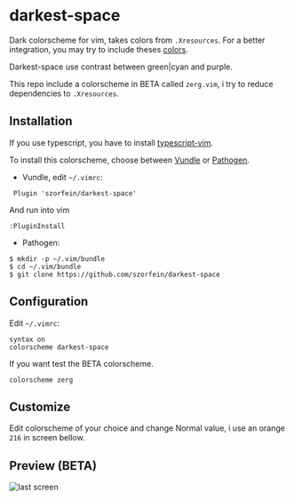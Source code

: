 # darkest-space

Dark colorscheme for vim, takes colors from `.Xresources`. For a better integration, you may try to include theses [colors](https://github.com/szorfein/dotfiles/tree/master/.colors).  

Darkest-space use contrast between green|cyan and purple.

This repo include a colorscheme in BETA called `zerg.vim`, i try to reduce dependencies to `.Xresources`.

<!--
Palettes:
 <img src="http://www.colorhexa.com/e0e0e0.png" height="24" width="42" /> e0e0e0
 <img src="http://www.colorhexa.com/e0e0e0.png" height="24" width="42" /> e0e0e0
 <img src="http://www.colorhexa.com/e0e0e0.png" height="24" width="42" /> e0e0e0
 <img src="http://www.colorhexa.com/e0e0e0.png" height="24" width="42" /> e0e0e0
 -->

## Installation

If you use typescript, you have to install [typescript-vim](https://github.com/leafgarland/typescript-vim).

To install this colorscheme, choose between 
[Vundle](https://github.com/gmarik/vundle) or
[Pathogen](https://github.com/tpope/vim-pathogen/).

* Vundle, edit `~/.vimrc`:

```
 Plugin 'szorfein/darkest-space'
```
And run into vim

    :PluginInstall

* Pathogen:

```
$ mkdir -p ~/.vim/bundle
$ cd ~/.vim/bundle
$ git clone https://github.com/szorfein/darkest-space
```

## Configuration

Edit `~/.vimrc`:

```
syntax on
colorscheme darkest-space
```

If you want test the BETA colorscheme.

```
colorscheme zerg
```

## Customize

Edit colorscheme of your choice and change Normal value, i use an orange `216` in screen bellow.

## Preview (BETA)

![last screen](https://raw.githubusercontent.com/szorfein/darkest-space/master/screenshot.jpg "screenshot")
